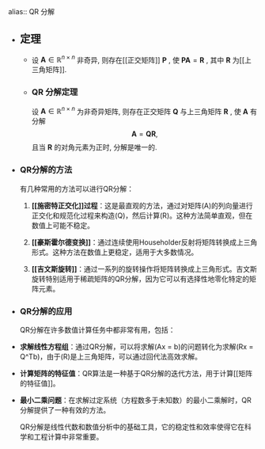 alias:: QR 分解

- ## 定理
	- 设  $\boldsymbol{A} \in \mathbb{R}^{n \times n}$  非奇异, 则存在[[正交矩阵]]  $\boldsymbol{P}$ , 使  $\boldsymbol{P A}=\boldsymbol{R}$ , 其中  $\boldsymbol{R}$  为[[上三角矩阵]].
	- ### QR  分解定理 
	  设  $\boldsymbol{A} \in \mathbb{R}^{n \times n}$  为非奇异矩阵, 则存在正交矩阵  $\boldsymbol Q$  与上三角矩阵  $\boldsymbol{R}$ , 使  $\boldsymbol{A}$  有分解
	  $$\boldsymbol A=\boldsymbol{Q R},$$
	  且当  $\boldsymbol{R}$  的对角元素为正时, 分解是唯一的.
- ### QR分解的方法
  
  有几种常用的方法可以进行QR分解：
  
  1. **[[施密特正交化]]过程**：这是最直观的方法，通过对矩阵\(A\)的列向量进行正交化和规范化过程来构造\(Q\)，然后计算\(R\)。这种方法简单直观，但在数值上可能不稳定。
  
  2. **[[豪斯霍尔德变换]]**：通过连续使用Householder反射将矩阵转换成上三角形式。这种方法在数值上更稳定，适用于大多数情况。
  
  3. **[[吉文斯旋转]]**：通过一系列的旋转操作将矩阵转换成上三角形式。吉文斯旋转特别适用于稀疏矩阵的QR分解，因为它可以有选择性地零化特定的矩阵元素。
- ### QR分解的应用
  
  QR分解在许多数值计算任务中都非常有用，包括：
- **求解线性方程组**：通过QR分解，可以将求解\(Ax = b\)的问题转化为求解\(Rx = Q^Tb\)，由于\(R\)是上三角矩阵，可以通过回代法高效求解。
- **计算矩阵的特征值**：QR算法是一种基于QR分解的迭代方法，用于计算[[矩阵的特征值]]。
- **最小二乘问题**：在求解过定系统（方程数多于未知数）的最小二乘解时，QR分解提供了一种有效的方法。
  
  QR分解是线性代数和数值分析中的基础工具，它的稳定性和效率使得它在科学和工程计算中非常重要。